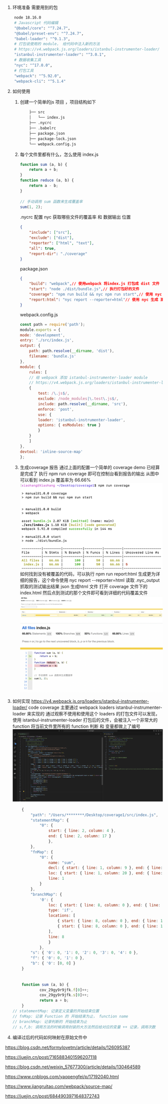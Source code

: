 1. 环境准备 需要用到的包
```bash
    node 18.16.0
    # Javascript 代码编辑
    "@babel/core": "^7.24.7",
    "@babel/preset-env": "^7.24.7",
    "babel-loader": "^9.1.3",
    # 打包说使用的 module， 给代码中注入新的方法
    # https://v4.webpack.js.org/loaders/istanbul-instrumenter-loader/
    "istanbul-instrumenter-loader": "^3.0.1",
    # 数据收集工具
    "nyc": "^17.0.0",
    # 打包工具
    "webpack": "^5.92.0",
    "webpack-cli": "^5.1.4"
```
2. 如何使用
   1. 创建一个简单的js 项目 ，项目结构如下 
        ```html
            ├── src
            │   └── index.js 
            ├── .nycrc
            ├── .babelrc
            ├── package.json
            ├── package-lock.json
            └── webpack.config.js
        ```
   2. 每个文件里都有什么，怎么使用 
        index.js 
        ```js
        function sum (a, b) {
            return a + b;
        }
        function reduce (a, b) {
            return a - b;
        }

        // 手动调用 sum 函数来生成覆盖率
        sum(1, 2);
        ```
        .nycrc 配置 nyc 获取哪些文件的覆盖率 和 数据输出 位置
        ```json
        {
            "include": ["src"],
            "exclude": ["dist"],
            "reporter": ["html", "text"],
            "all": true,
            "report-dir": "./coverage"
        }
        ```
        package.json
        ```json
        {
            "build": "webpack",// 使用webpack 将index.js 打包成 dist 文件
            "start": "node ./dist/bundle.js",// 执行打包好的文件
            "coverage": "npm run build && nyc npm run start",// 使用 nyc 执行 打包好的文件并抓取数据
            "report:html": "nyc report --reporter=html"// 使用 nyc 生成 测试报告
        }
        ```
        webpack.config.js
        ```js
        const path = require('path');
        module.exports = {
        mode: 'development',
        entry: './src/index.js',
        output: {
            path: path.resolve(__dirname, 'dist'),
            filename: 'bundle.js'
        },
        module: {
            rules: [
            // 给 webpack 添加 istanbul-instrumenter-loader module
            // https://v4.webpack.js.org/loaders/istanbul-instrumenter-loader/
            {
                test: /\.js$/,
                exclude: /node_modules|\.test\.js$/,
                include: path.resolve(__dirname, 'src'),
                enforce: 'post',
                use: {
                loader: 'istanbul-instrumenter-loader',
                options: { esModules: true }
                }
            }
            ]
        },
        devtool: 'inline-source-map'
        };
        ```
    3. 生成coverage 报告
       通过上面的配置一个简单的 coverage demo 已经算是完成了
       执行 npm run coverage 即可在控制台看到报告的输出
       从图中可以看到 index.js 覆盖率为 66.66%
       ![alt text](image-2.png)
       如何找到没有被覆盖的代码，可以执行 npm run report:html 生成更为详细的报告，这个命令使用 nyc report --reporter=html 读取 .nyc_output 抓取的测试输出结果 json 生成html 文件
       打开 coverage 文件下的 index.html 然后点到测试的那个文件即可看到详细的代码覆盖文件
       ![alt text](image-3.png)
       ![alt text](image-4.png)



3. 如何实现
   https://v4.webpack.js.org/loaders/istanbul-instrumenter-loader/
   code coverage 主要通过 webpack loaders istanbul-instrumenter-loader 来实现的
   通过观察不使用和使用这个 loaders 的打包文件可以发现，使用 istanbul-instrumenter-loader 打包后的文件，会被注入一个非常大的 function 将当前文件里所有的 function 判断 和 变量都做上了编号
    ![alt text](image-5.png)
    ```js
        {
            "path": "/Users/********/Desktop/coverage1/src/index.js",
            "statementMap": {
                "0": { 
                    start: { line: 2, column: 4 }, 
                    end: { line: 2, column: 17 } 
                    },
            },
            "fnMap": {
                "0": { 
                    name: "sum", 
                    decl: { start: { line: 1, column: 9 }, end: { line: 1, column: 12 } }, 
                    loc: { start: { line: 1, column: 20 }, end: { line: 3, column: 1 } }, 
                    line: 1 
                }
            },
            "branchMap": { 
                '0': { 
                    loc: { start: { line: 8, column: 0 }, end: { line: 10, column: 1 } }, 
                    type: 'if', 
                    locations: [
                        { start: { line: 8, column: 0 }, end: { line: 10, column: 1 } }, 
                        { start: { line: 8, column: 0 }, end: { line: 10, column: 1 } }
                    ], 
                    line: 8 
                    }
                },
            "s": { '0': 0, '1': 0, '2': 0, '3': 0, '4': 0 }, 
            "f": { '0': 0, '1': 0 }, 
            "b": { '0': [0, 0] }
        }


        function sum (a, b) { 
                cov_29gy9r9jfk.f[0]++; 
                cov_29gy9r9jfk.s[0]++; 
                return a + b; 
        } 
    // statementMap: 记录定义变量的开始结束位置
    // fnMap: 记录 Function 的 开始结束为止， function name
    // branchMap: 记录判断的 开始结束为止
    // s,f,b: 调用方法的时候调用封装的大方法然后给对应的变量 ++ 记录，调用次数
    ```
4. 编译过后的代码如何映射在原始文件中




https://blog.csdn.net/formylovetm/article/details/126095387

https://juejin.cn/post/7165883401596207118

https://blog.csdn.net/weixin_57677300/article/details/130464589

https://www.cnblogs.com/yaopengfei/p/17192040.html

https://www.jiangruitao.com/webpack/source-map/

https://juejin.cn/post/6844903971648372743